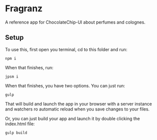 Fragranz
========

A reference app for ChocolateChip-UI about perfumes and colognes.

## Setup

To use this, first open you terminal, cd to this folder and run:

    npm i

When that finishes, run:

    jpsm i

When that finishes, you have two options. You can just run:

    gulp

That will build and launch the app in your browser with a server instance and watchers ro automatic reload when you save changes to your files.

Or, you can just build your app and launch it by double clicking the index.html file:

    gulp build